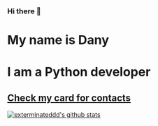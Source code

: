 ### Hi there 👋

# My name is Dany
# I am a Python developer
## [Check my card for contacts](https://exterminateddd.github.io "Visit Card Website")
[![exterminateddd's github stats](https://github-readme-stats.vercel.app/api?username=exterminateddd&show_icons=true&theme=radical&layout=compact)](https://github.com/anuraghazra/github-readme-stats)
